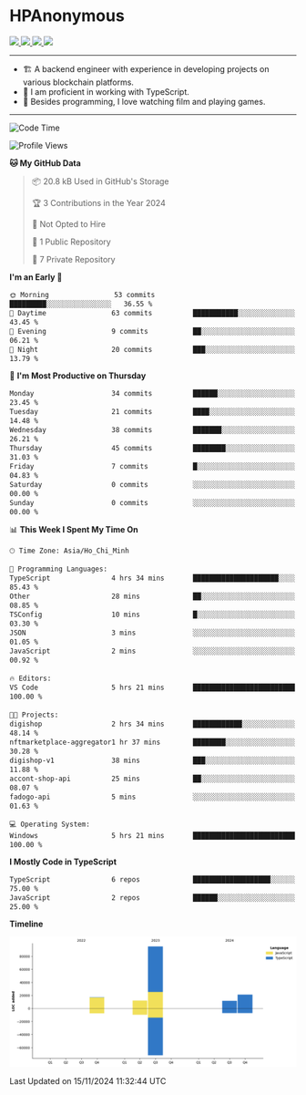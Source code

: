 # HPAnonymous
<p>
  <a href="https://twitter.com/HoratioPham98">
    <img src="https://img.shields.io/badge/-Twitter-1ca0f1?style=flat-square&labelColor=1ca0f1&logo=twitter&logoColor=white&link=https://twitter.com/HoratioPham98">
   <a/>
  <a href="https://stackoverflow.com/users/20403779/illuminati">
    <img src="https://img.shields.io/badge/-StackOverflow-f48024?style=flat-square&labelColor=f48024&logo=stackoverflow&logoColor=white&link=https://stackoverflow.com/users/20403779/illuminati">
   <a/>
  <a href="https://www.linkedin.com/in/hieuphamuit/">
    <img src="https://img.shields.io/badge/-LinkedIn-blue?style=flat-square&logo=Linkedin&logoColor=white&link=https://www.linkedin.com/in/hieuphamuit/">
  <a/>
   <a href="mailto:phamngochieuuit@gmail.com">
    <img src="https://img.shields.io/badge/-Email-c14438?style=flat-square&logo=Gmail&logoColor=white&link=mailto:phamngochieuuit@gmail.com">
   <a/>
</p>

---

- 🏗️ A backend engineer with experience in developing projects on various blockchain platforms.
- 🌊 I am proficient in working with TypeScript.
- 🍣 Besides programming, I love watching film and playing games.
<!-- - ⚡ I mostly write JavaScript for dev and C++ for competitive programming (not active now). -->

---

<!--START_SECTION:waka-->
![Code Time](http://img.shields.io/badge/Code%20Time-161%20hrs%204%20mins-blue)

![Profile Views](http://img.shields.io/badge/Profile%20Views-0-blue)

**🐱 My GitHub Data** 

> 📦 20.8 kB Used in GitHub's Storage 
 > 
> 🏆 3 Contributions in the Year 2024
 > 
> 🚫 Not Opted to Hire
 > 
> 📜 1 Public Repository 
 > 
> 🔑 7 Private Repository 
 > 
**I'm an Early 🐤** 

```text
🌞 Morning                53 commits          █████████░░░░░░░░░░░░░░░░   36.55 % 
🌆 Daytime                63 commits          ███████████░░░░░░░░░░░░░░   43.45 % 
🌃 Evening                9 commits           ██░░░░░░░░░░░░░░░░░░░░░░░   06.21 % 
🌙 Night                  20 commits          ███░░░░░░░░░░░░░░░░░░░░░░   13.79 % 
```
📅 **I'm Most Productive on Thursday** 

```text
Monday                   34 commits          ██████░░░░░░░░░░░░░░░░░░░   23.45 % 
Tuesday                  21 commits          ████░░░░░░░░░░░░░░░░░░░░░   14.48 % 
Wednesday                38 commits          ███████░░░░░░░░░░░░░░░░░░   26.21 % 
Thursday                 45 commits          ████████░░░░░░░░░░░░░░░░░   31.03 % 
Friday                   7 commits           █░░░░░░░░░░░░░░░░░░░░░░░░   04.83 % 
Saturday                 0 commits           ░░░░░░░░░░░░░░░░░░░░░░░░░   00.00 % 
Sunday                   0 commits           ░░░░░░░░░░░░░░░░░░░░░░░░░   00.00 % 
```


📊 **This Week I Spent My Time On** 

```text
🕑︎ Time Zone: Asia/Ho_Chi_Minh

💬 Programming Languages: 
TypeScript               4 hrs 34 mins       █████████████████████░░░░   85.43 % 
Other                    28 mins             ██░░░░░░░░░░░░░░░░░░░░░░░   08.85 % 
TSConfig                 10 mins             █░░░░░░░░░░░░░░░░░░░░░░░░   03.30 % 
JSON                     3 mins              ░░░░░░░░░░░░░░░░░░░░░░░░░   01.05 % 
JavaScript               2 mins              ░░░░░░░░░░░░░░░░░░░░░░░░░   00.92 % 

🔥 Editors: 
VS Code                  5 hrs 21 mins       █████████████████████████   100.00 % 

🐱‍💻 Projects: 
digishop                 2 hrs 34 mins       ████████████░░░░░░░░░░░░░   48.14 % 
nftmarketplace-aggregator1 hr 37 mins        ████████░░░░░░░░░░░░░░░░░   30.28 % 
digishop-v1              38 mins             ███░░░░░░░░░░░░░░░░░░░░░░   11.88 % 
accont-shop-api          25 mins             ██░░░░░░░░░░░░░░░░░░░░░░░   08.07 % 
fadogo-api               5 mins              ░░░░░░░░░░░░░░░░░░░░░░░░░   01.63 % 

💻 Operating System: 
Windows                  5 hrs 21 mins       █████████████████████████   100.00 % 
```

**I Mostly Code in TypeScript** 

```text
TypeScript               6 repos             ███████████████████░░░░░░   75.00 % 
JavaScript               2 repos             ██████░░░░░░░░░░░░░░░░░░░   25.00 % 
```



**Timeline**

![Lines of Code chart](https://raw.githubusercontent.com/HPAnonymous/HPAnonymous/main/assets/bar_graph.png)


 Last Updated on 15/11/2024 11:32:44 UTC
<!--END_SECTION:waka-->
